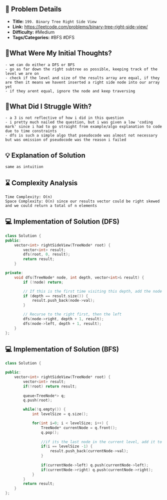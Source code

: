 ## 📝 Problem Details

- **Title:** `199. Binary Tree Right Side View`
- **Link:** https://leetcode.com/problems/binary-tree-right-side-view/
- **Difficulty:** #Medium 
- **Tags/Categories:** #BFS #DFS 

## 💭What Were My Initial Thoughts?

```
- we can do either a DFS or BFS 
- go as far down the right subtree as possible, keeping track of the level we are on
- check if the level and size of the results array are equal, if they are then it means we havent inserted a right side node into our array yet
- if they arent equal, ignore the node and keep traversing
```

## 🤔What Did I Struggle With?

```
- a 3 is not reflective of how i did in this question
- i pretty much nailed the question, but i was given a low 'coding mark' since i had to go straight from example/algo explanation to code due to time constraints
- dfs is such a simple algo that pseudocode was almost not necessary but was omission of pseudocode was the reason i failed
```

## 💡 Explanation of Solution

```
same as intuition
```

## ⌛ Complexity Analysis

```
Time Complexity: O(n)
Space Complexity: O(n) since our results vector could be right skewed and we could return a total of n elements
```

## 💻 Implementation of Solution (DFS)

```cpp
class Solution {
public:
    vector<int> rightSideView(TreeNode* root) {
        vector<int> result;
        dfs(root, 0, result);
        return result;
    }

private:
    void dfs(TreeNode* node, int depth, vector<int>& result) {
        if (!node) return;

        // If this is the first time visiting this depth, add the node's value
        if (depth == result.size()) {
            result.push_back(node->val);
        }

        // Recurse to the right first, then the left
        dfs(node->right, depth + 1, result);
        dfs(node->left, depth + 1, result);
    }
};
```


## 💻 Implementation of Solution (BFS)

```cpp
class Solution {

public:
    vector<int> rightSideView(TreeNode* root) {
        vector<int> result;
        if(!root) return result;
  
        queue<TreeNode*> q;
        q.push(root);

        while(!q.empty()) {
            int levelSize = q.size();

            for(int i=0; i < levelSize; i++) {
                TreeNode* currentNode = q.front();
                q.pop();
  
                //if its the last node in the current level, add it to result
                if(i == levelSize -1) {
                    result.push_back(currentNode->val);
                }
  
                if(currentNode->left) q.push(currentNode->left);
                if(currentNode->right) q.push(currentNode->right);
            }
        }
        return result;
    }
};
```